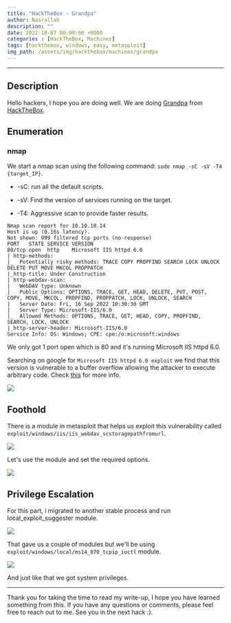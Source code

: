 ```yaml
---
title: "HackTheBox - Grandpa"
author: Nasrallah
description: ""
date: 2022-10-07 00:00:00 +0000
categories : [HackTheBox, Machines]
tags: [hackthebox, windows, easy, metasploit]
img_path: /assets/img/hackthebox/machines/grandpa
---
```


<div align="center"> <script src="https://www.hackthebox.eu/badge/565048"></script> </div>

---


## **Description**

Hello hackers, I hope you are doing well. We are doing [Grandpa](https://app.hackthebox.com/machines/Grandpa) from [HackTheBox](https://www.hackthebox.com).

## **Enumeration**

### nmap

We start a nmap scan using the following command: `sudo nmap -sC -sV -T4 {target_IP}`.

- -sC: run all the default scripts.

- -sV: Find the version of services running on the target.

- -T4: Aggressive scan to provide faster results.

```terminal
Nmap scan report for 10.10.10.14
Host is up (0.16s latency).
Not shown: 999 filtered tcp ports (no-response)
PORT   STATE SERVICE VERSION
80/tcp open  http    Microsoft IIS httpd 6.0
| http-methods: 
|_  Potentially risky methods: TRACE COPY PROPFIND SEARCH LOCK UNLOCK DELETE PUT MOVE MKCOL PROPPATCH
|_http-title: Under Construction
| http-webdav-scan: 
|   WebDAV type: Unknown
|   Public Options: OPTIONS, TRACE, GET, HEAD, DELETE, PUT, POST, COPY, MOVE, MKCOL, PROPFIND, PROPPATCH, LOCK, UNLOCK, SEARCH
|   Server Date: Fri, 16 Sep 2022 10:30:30 GMT
|   Server Type: Microsoft-IIS/6.0
|_  Allowed Methods: OPTIONS, TRACE, GET, HEAD, COPY, PROPFIND, SEARCH, LOCK, UNLOCK
|_http-server-header: Microsoft-IIS/6.0
Service Info: OS: Windows; CPE: cpe:/o:microsoft:windows
```

We only got 1 port open which is 80 and it's running Microsoft IIS httpd 6.0.

Searching on google for `Microsoft IIS httpd 6.0 exploit` we find that this version is vulnerable to a buffer overflow allowing the attacker to execute arbitrary code. Check [this](https://www.rapid7.com/db/modules/exploit/windows/iis/iis_webdav_scstoragepathfromurl/) for more info.

![](1.png)

## **Foothold**

There is a module in metasploit that helps us exploit this vulnerability called `exploit/windows/iis/iis_webdav_scstoragepathfromurl`.

![](2.png)

Let's use the module and set the required options.

![](3.png)


## **Privilege Escalation**

For this part, i migrated to another stable process and run local_exploit_suggester module.

![](4.png)

That gave us a couple of modules but we'll be using `exploit/windows/local/ms14_070_tcpip_ioctl` module.

![](5.png)

And just like that we got system privileges.

---

Thank you for taking the time to read my write-up, I hope you have learned something from this. If you have any questions or comments, please feel free to reach out to me. See you in the next hack :).
